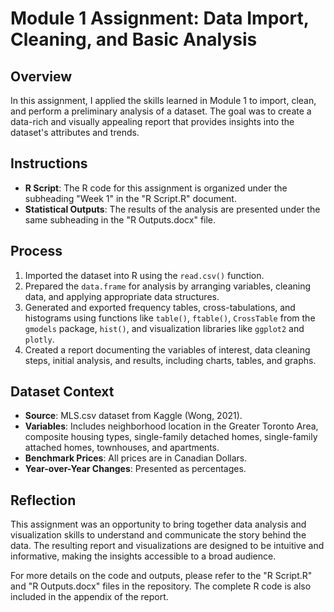 # Module 1 Assignment: Data Import, Cleaning, and Basic Analysis

## Overview

In this assignment, I applied the skills learned in Module 1 to import, clean, and perform a preliminary analysis of a dataset. The goal was to create a data-rich and visually appealing report that provides insights into the dataset's attributes and trends.

## Instructions

- **R Script**: The R code for this assignment is organized under the subheading "Week 1" in the "R Script.R" document.
- **Statistical Outputs**: The results of the analysis are presented under the same subheading in the "R Outputs.docx" file.

## Process

1. Imported the dataset into R using the `read.csv()` function.
2. Prepared the `data.frame` for analysis by arranging variables, cleaning data, and applying appropriate data structures.
3. Generated and exported frequency tables, cross-tabulations, and histograms using functions like `table()`, `ftable()`, `CrossTable` from the `gmodels` package, `hist()`, and visualization libraries like `ggplot2` and `plotly`.
4. Created a report documenting the variables of interest, data cleaning steps, initial analysis, and results, including charts, tables, and graphs.

## Dataset Context

- **Source**: MLS.csv dataset from Kaggle (Wong, 2021).
- **Variables**: Includes neighborhood location in the Greater Toronto Area, composite housing types, single-family detached homes, single-family attached homes, townhouses, and apartments.
- **Benchmark Prices**: All prices are in Canadian Dollars.
- **Year-over-Year Changes**: Presented as percentages.

## Reflection

This assignment was an opportunity to bring together data analysis and visualization skills to understand and communicate the story behind the data. The resulting report and visualizations are designed to be intuitive and informative, making the insights accessible to a broad audience.

For more details on the code and outputs, please refer to the "R Script.R" and "R Outputs.docx" files in the repository. The complete R code is also included in the appendix of the report.